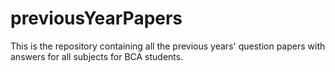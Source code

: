 # previousYearPapers
This is the repository containing all the previous years' question papers with answers for all subjects for BCA students.

